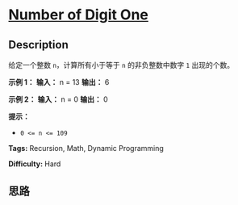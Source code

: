 # [Number of Digit One][title]

## Description

给定一个整数 `n`，计算所有小于等于 `n` 的非负整数中数字 `1` 出现的个数。



**示例 1：**
            **输入：** n = 13    **输出：** 6    

**示例 2：**
            **输入：** n = 0    **输出：** 0    



**提示：**

  * `0 <= n <= 109`


**Tags:** Recursion, Math, Dynamic Programming

**Difficulty:** Hard

## 思路

[title]: https://leetcode-cn.com/problems/number-of-digit-one
